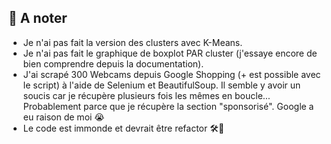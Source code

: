 ## 📌 A noter

- Je n'ai pas fait la version des clusters avec K-Means.
- Je n'ai pas fait le graphique de boxplot PAR cluster (j'essaye encore de bien comprendre depuis la documentation).
- J'ai scrapé 300 Webcams depuis Google Shopping (+ est possible avec le script) à l'aide de Selenium et BeautifulSoup. Il semble y avoir un soucis car je récupère plusieurs fois les mêmes en boucle... Probablement parce que je récupère la section "sponsorisé". Google a eu raison de moi 😭
- Le code est immonde et devrait être refactor 🛠️🙂
